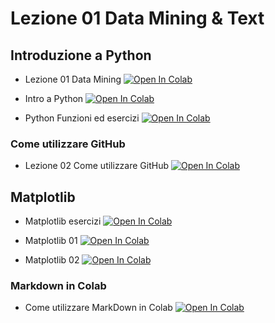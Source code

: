 # Lezione 01 Data Mining & Text

## Introduzione a Python

- Lezione 01 Data Mining [![Open In Colab](https://colab.research.google.com/assets/colab-badge.svg)](https://colab.research.google.com/github/karanxhagiulia/Lezione01DataMining/blob/main/Lezione_data_mining01.ipynb)

- Intro a Python [![Open In Colab](https://colab.research.google.com/assets/colab-badge.svg)](https://colab.research.google.com/github/karanxhagiulia/Lezione01DataMining/blob/main/Python/01_intro.ipynb)

- Python Funzioni ed esercizi [![Open In Colab](https://colab.research.google.com/assets/colab-badge.svg)](https://colab.research.google.com/github/karanxhagiulia/Lezione01DataMining/blob/main/Python/Funzioni_Classi_python.ipynb)

### Come utilizzare GitHub

- Lezione 02 Come utilizzare GitHub [![Open In Colab](https://colab.research.google.com/assets/colab-badge.svg)](https://colab.research.google.com/github/karanxhagiulia/Lezione01DataMining/blob/main/Lezione_data_mining_02_Come_utilizzare_GitHub.ipynb)


## Matplotlib

- Matplotlib esercizi [![Open In Colab](https://colab.research.google.com/assets/colab-badge.svg)](https://colab.research.google.com/github/karanxhagiulia/Lezione01DataMining/blob/main/Matplotlib/Esercizi_Matplotlib_Karanxha_Giulia.ipynb)

- Matplotlib 01 [![Open In Colab](https://colab.research.google.com/assets/colab-badge.svg)](https://colab.research.google.com/github/karanxhagiulia/Lezione01DataMining/blob/main/Matplotlib/01Matplotlib.ipynb)

- Matplotlib 02 [![Open In Colab](https://colab.research.google.com/assets/colab-badge.svg)](https://colab.research.google.com/github/karanxhagiulia/Lezione01DataMining/blob/main/Matplotlib/02_Matplotlib.ipynb)

### Markdown in Colab

- Come utilizzare MarkDown in Colab [![Open In Colab](https://colab.research.google.com/assets/colab-badge.svg)](https://colab.research.google.com/github/karanxhagiulia/Lezione01DataMining/blob/main/Matplotlib/Esercizi_Matplotlib_Karanxha_Giulia.ipynb)
